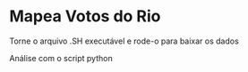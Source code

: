 # Mapea Votos do Rio
Torne o arquivo .SH executável e rode-o para baixar os dados

Análise com o script python
